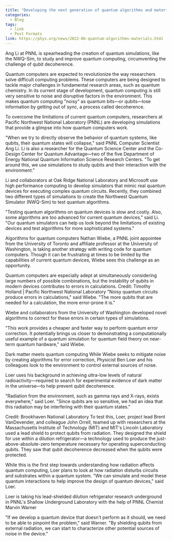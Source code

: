 ```yaml
---
title: "Developing the next generation of quantum algorithms and materials"
categories:
  - Blog
tags:
  - link
  - Post Formats
link: https://phys.org/news/2022-06-quantum-algorithms-materials.html
---
```


Ang Li at PNNL is spearheading the creation of quantum simulations, like the NWQ-Sim, to study and improve quantum computing, circumventing the challenge of qubit decoherence.

Quantum computers are expected to revolutionize the way researchers solve difficult computing problems. These computers are being designed to tackle major challenges in fundamental research areas, such as quantum chemistry. In its current stage of development, quantum computing is still very sensitive to noise and disruptive factors in the environment. This makes quantum computing "noisy" as quantum bits—or qubits—lose information by getting out of sync, a process called decoherence.


To overcome the limitations of current quantum computers, researchers at Pacific Northwest National Laboratory (PNNL) are developing simulations that provide a glimpse into how quantum computers work.

"When we try to directly observe the behavior of quantum systems, like qubits, their quantum states will collapse," said PNNL Computer Scientist Ang Li. Li is also a researcher for the Quantum Science Center and the Co-Design Center for Quantum Advantage—two of the five Department of Energy National Quantum Information Science Research Centers. "To get around this, we use simulations to study qubits and their interaction with the environment."

Li and collaborators at Oak Ridge National Laboratory and Microsoft use high performance computing to develop simulators that mimic real quantum devices for executing complex quantum circuits. Recently, they combined two different types of simulations to create the Northwest Quantum Simulator (NWQ-Sim) to test quantum algorithms.

"Testing quantum algorithms on quantum devices is slow and costly. Also, some algorithms are too advanced for current quantum devices," said Li. "Our quantum simulators can help us look beyond the limitations of existing devices and test algorithms for more sophisticated systems."

Algorithms for quantum computers
Nathan Wiebe, a PNNL joint appointee from the University of Toronto and affiliate professor at the University of Washington, is taking another strategy with writing code for quantum computers. Though it can be frustrating at times to be limited by the capabilities of current quantum devices, Wiebe sees this challenge as an opportunity.

Quantum computers are especially adept at simultaneously considering large numbers of possible combinations, but the instability of qubits in modern devices contributes to errors in calculations. Credit: Timothy Holland | Pacific Northwest National Laboratory
"Noisy quantum circuits produce errors in calculations," said Wiebe. "The more qubits that are needed for a calculation, the more error-prone it is."

Wiebe and collaborators from the University of Washington developed novel algorithms to correct for these errors in certain types of simulations.

"This work provides a cheaper and faster way to perform quantum error correction. It potentially brings us closer to demonstrating a computationally useful example of a quantum simulation for quantum field theory on near-term quantum hardware," said Wiebe.


Dark matter meets quantum computing
While Wiebe seeks to mitigate noise by creating algorithms for error correction, Physicist Ben Loer and his colleagues look to the environment to control external sources of noise.

Loer uses his background in achieving ultra-low levels of natural radioactivity—required to search for experimental evidence of dark matter in the universe—to help prevent qubit decoherence.

"Radiation from the environment, such as gamma rays and X-rays, exists everywhere," said Loer. "Since qubits are so sensitive, we had an idea that this radiation may be interfering with their quantum states."

Credit: Brookhaven National Laboratory
To test this, Loer, project lead Brent VanDevender, and colleague John Orrell, teamed up with researchers at the Massachusetts Institute of Technology (MIT) and MIT's Lincoln Laboratory used a lead shield to protect qubits from radiation. They designed the shield for use within a dilution refrigerator—a technology used to produce the just-above-absolute-zero temperature necessary for operating superconducting qubits. They saw that qubit decoherence decreased when the qubits were protected.

While this is the first step towards understanding how radiation affects quantum computing, Loer plans to look at how radiation disturbs circuits and substrates within a quantum system. "We can simulate and model these quantum interactions to help improve the design of quantum devices," said Loer.

Loer is taking his lead-shielded dilution refrigerator research underground in PNNL's Shallow Underground Laboratory with the help of PNNL Chemist Marvin Warner

"If we develop a quantum device that doesn't perform as it should, we need to be able to pinpoint the problem," said Warner. "By shielding qubits from external radiation, we can start to characterize other potential sources of noise in the device."